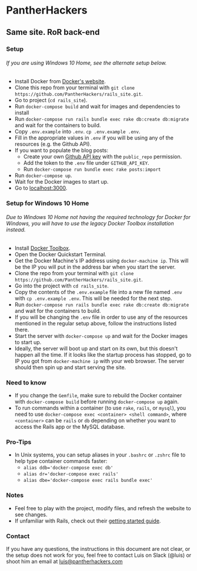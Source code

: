 # PantherHackers
## Same site. RoR back-end

### Setup
###### If you are using Windows 10 Home, see the alternate setup below.

- Install Docker from [Docker's website](https://www.docker.com/products/docker).
- Clone this repo from your terminal with `git clone https://github.com/PantherHackers/rails_site.git`.
- Go to project (`cd rails_site`).
- Run `docker-compose build` and wait for images and dependencies to install
- Run `docker-compose run rails bundle exec rake db:create db:migrate` and wait for the containers to build.
- Copy `.env.example` into `.env`. `cp .env.example .env`.
- Fill in the appropriate values in `.env` if you will be using any of the resources (e.g. the Github API).
- If you want to populate the blog posts:
  - Create your own [Github API key](https://github.com/blog/1509-personal-api-tokens) with the `public_repo` permission.
  - Add the token to the `.env` file under `GITHUB_API_KEY`.
  - Run `docker-compose run bundle exec rake posts:import`
- Run `docker-compose up`.
- Wait for the Docker images to start up.
- Go to [localhost:3000](http://localhost:3000).

### Setup for Windows 10 Home
###### Due to Windows 10 Home not having the required technology for Docker for Windows, you will have to use the legacy Docker Toolbox installation instead.

- Install [Docker Toolbox](https://docs.docker.com/toolbox/overview/).
- Open the Docker Quickstart Terminal.
- Get the Docker Machine's IP address using `docker-machine ip`. This will be the IP you will put in the address bar when you start the server.
- Clone the repo from your terminal with `git clone https://github.com/PantherHackers/rails_site.git`.
- Go into the project with `cd rails_site`.
- Copy the contents of the `.env.example` file into a new file named `.env` with `cp .env.example .env`. This will be needed for the next step.
- Run `docker-compose run rails bundle exec rake db:create db:migrate` and wait for the containers to build.
- If you will be changing the `.env` file in order to use any of the resources mentioned in the regular setup above, follow the instructions listed there.
- Start the server with `docker-compose up` and wait for the Docker images to start up.
- Ideally, the server will boot up and start on its own, but this doesn't happen all the time. If it looks like the startup process has stopped, go to IP you got from `docker-machine ip` with your web browser. The server should then spin up and start serving the site.


### Need to know

- If you change the `Gemfile`, make sure to rebuild the Docker container with `docker-compose build` before running `docker-compose up` again.
- To run commands within a container (to use `rake`, `rails`, or `mysql`), you need to use `docker-compose exec <container> <shell command>`, where `<container>` can be `rails` or `db` depending on whether you want to access the Rails app or the MySQL database.

### Pro-Tips

- In Unix systems, you can setup aliases in your `.bashrc` or `.zshrc` file to help type container commands faster:
  - `alias ddb='docker-compose exec db'`
  - `alias dr='docker-compose exec rails'`
  - `alias dbe='docker-compose exec rails bundle exec'`

### Notes

- Feel free to play with the project, modify files, and refresh the website to see changes.
- If unfamiliar with Rails, check out their [getting started guide](http://guides.rubyonrails.org/getting_started.html).

### Contact
If you have any questions, the instructions in this document are not clear, or the setup does not work for you, feel free to contact Luis on Slack (@luis) or shoot him an email at [luis@pantherhackers.com](mailto:luis@pantherhackers.com)
